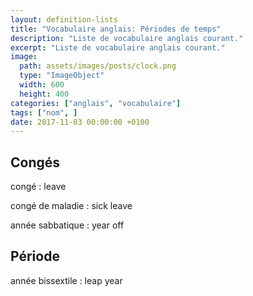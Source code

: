 ```yaml
---
layout: definition-lists
title: "Vocabulaire anglais: Périodes de temps"
description: "Liste de vocabulaire anglais courant."
excerpt: "Liste de vocabulaire anglais courant."
image:
  path: assets/images/posts/clock.png
  type: "ImageObject"
  width: 600
  height: 400
categories: ["anglais", "vocabulaire"]
tags: ["nom", ]
date: 2017-11-03 00:00:00 +0100
---
```


## Congés

congé
: leave

congé de maladie
: sick leave

année sabbatique
: year off


## Période

année bissextile
: leap year
